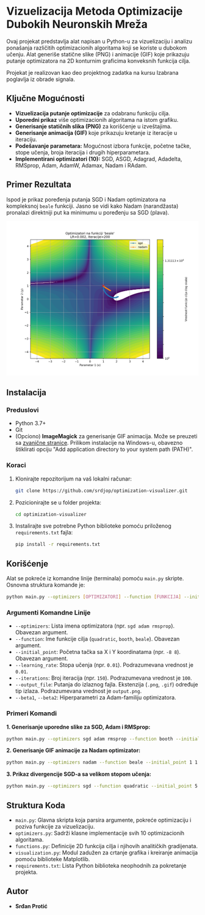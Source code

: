 # Vizuelizacija Metoda Optimizacije Dubokih Neuronskih Mreža

Ovaj projekat predstavlja alat napisan u Python-u za vizuelizaciju i analizu ponašanja različitih optimizacionih algoritama koji se koriste u dubokom učenju. Alat generiše statične slike (PNG) i animacije (GIF) koje prikazuju putanje optimizatora na 2D konturnim graficima konveksnih funkcija cilja.

Projekat je realizovan kao deo projektnog zadatka na kursu Izabrana poglavlja iz obrade signala.

## Ključne Mogućnosti

-   **Vizuelizacija putanje optimizacije** za odabranu funkciju cilja.
-   **Uporedni prikaz** više optimizacionih algoritama na istom grafiku.
-   **Generisanje statičnih slika (PNG)** za korišćenje u izveštajima.
-   **Generisanje animacija (GIF)** koje prikazuju kretanje iz iteracije u iteraciju.
-   **Podešavanje parametara:** Mogućnost izbora funkcije, početne tačke, stope učenja, broja iteracija i drugih hiperparametara.
-   **Implementirani optimizatori (10):** SGD, ASGD, Adagrad, Adadelta, RMSprop, Adam, AdamW, Adamax, Nadam i RAdam.

## Primer Rezultata

Ispod je prikaz poređenja putanja SGD i Nadam optimizatora na kompleksnoj `beale` funkciji. Jasno se vidi kako Nadam (narandžasta) pronalazi direktniji put ka minimumu u poređenju sa SGD (plava).

![Poređenje optimizatora](results/poredjenje_sgd_vs_nadam.png)

## Instalacija

### Preduslovi
-   Python 3.7+
-   Git
-   (Opciono) **ImageMagick** za generisanje GIF animacija. Može se preuzeti sa [zvanične stranice](https://imagemagick.org/script/download.php). Prilikom instalacije na Windows-u, obavezno štiklirati opciju "Add application directory to your system path (PATH)".

### Koraci
1.  Klonirajte repozitorijum na vaš lokalni računar:
    ```bash
    git clone https://github.com/srdjop/optimization-visualizer.git
    ```

2.  Pozicionirajte se u folder projekta:
    ```bash
    cd optimization-visualizer
    ```

3.  Instalirajte sve potrebne Python biblioteke pomoću priloženog `requirements.txt` fajla:
    ```bash
    pip install -r requirements.txt
    ```

## Korišćenje

Alat se pokreće iz komandne linije (terminala) pomoću `main.py` skripte. Osnovna struktura komande je:

```bash
python main.py --optimizers [OPTIMIZATORI] --function [FUNKCIJA] --initial_point [X Y] [OPCIJE]
```

### Argumenti Komandne Linije
-   `--optimizers`:   Lista imena optimizatora (npr. `sgd adam rmsprop`). Obavezan argument.
-   `--function`:     Ime funkcije cilja (`quadratic`, `booth`, `beale`). Obavezan argument.
-   `--initial_point`: Početna tačka sa X i Y koordinatama (npr. `-8 8`). Obavezan argument.
-   `--learning_rate`: Stopa učenja (npr. `0.01`). Podrazumevana vrednost je `0.01`.
-   `--iterations`:    Broj iteracija (npr. `150`). Podrazumevana vrednost je `100`.
-   `--output_file`:   Putanja do izlaznog fajla. Ekstenzija (`.png`, `.gif`) određuje tip izlaza. Podrazumevana vrednost je `output.png`.
-   `--beta1`, `--beta2`: Hiperparametri za Adam-familiju optimizatora.

### Primeri Komandi

**1. Generisanje uporedne slike za SGD, Adam i RMSprop:**
```bash
python main.py --optimizers sgd adam rmsprop --function booth --initial_point -8 -8 --learning_rate 0.005 --iterations 150 --output_file poredjenje_booth.png
```

**2. Generisanje GIF animacije za Nadam optimizator:**
```bash
python main.py --optimizers nadam --function beale --initial_point 1 1 --learning_rate 0.002 --iterations 200 --output_file animacija_nadam.gif
```

**3. Prikaz divergencije SGD-a sa velikom stopom učenja:**
```bash
python main.py --optimizers sgd --function quadratic --initial_point 5 5 --learning_rate 1.1 --iterations 20 --output_file divergencija_sgd.png
```

## Struktura Koda

-   `main.py`: Glavna skripta koja parsira argumente, pokreće optimizaciju i poziva funkcije za vizuelizaciju.
-   `optimizers.py`: Sadrži klasne implementacije svih 10 optimizacionih algoritama.
-   `functions.py`: Definicije 2D funkcija cilja i njihovih analitičkih gradijenata.
-   `visualization.py`: Modul zadužen za crtanje grafika i kreiranje animacija pomoću biblioteke Matplotlib.
-   `requirements.txt`: Lista Python biblioteka neophodnih za pokretanje projekta.

## Autor

*   **Srđan Protić**
